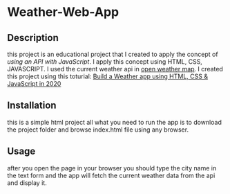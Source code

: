 # Weather-Web-App

## Description

this project is an educational project that I created to apply the concept of *using an API with JavaScript*.
I apply this concept using HTML, CSS, JAVASCRIPT. I used the current weather api in [open weather map](https://openweathermap.org/current).
I created this project using this toturial: [Build a Weather app using HTML, CSS & JavaScript in 2020](https://youtu.be/n4dtwWgRueI)

## Installation

this is a simple html project all what you need to run the app is to download the project folder and browse index.html file using any browser.

## Usage

after you open the page in your browser you should type the city name in the text form and the app will fetch the current weather data from the api and display it.
